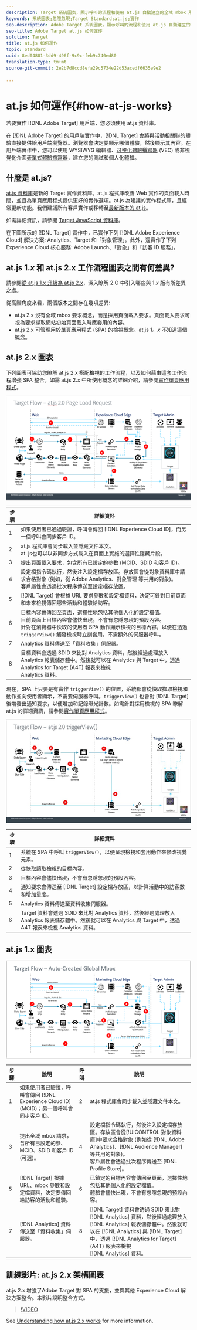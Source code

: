 ```yaml
---
description: Target 系統圖表，顯示呼叫的流程和使用 at.js 自動建立的全域 mbox 所傳送或收集的資訊。
keywords: 系統圖表;忽隱忽現;Target Standard;at.js;實作
seo-description: Adobe Target 系統圖表，顯示呼叫的流程和使用 at.js 自動建立的全域 mbox 所傳送或收集的資訊。
seo-title: Adobe Target at.js 如何運作
solution: Target
title: at.js 如何運作
topic: Standard
uuid: 8ed04881-3dd9-496f-9c9c-feb9c740ed80
translation-type: tm+mt
source-git-commit: 2e2b7d8ccd8efa29c5734e22d53acedf6635e9e2

---
```



# at.js 如何運作{#how-at-js-works}

若要實作 [!DNL Adobe Target] 用戶端，您必須使用 at.js 資料庫。

在 [!DNL Adobe Target] 的用戶端實作中，[!DNL Target] 會將與活動相關聯的體驗直接提供給用戶端瀏覽器。瀏覽器會決定要顯示哪個體驗，然後顯示其內容。在用戶端實作中，您可以使用 WYSIWYG 編輯器、[可視化體驗撰寫器](/help/c-experiences/c-visual-experience-composer/visual-experience-composer.md) (VEC) 或非視覺化介面[表單式體驗撰寫器](/help/c-experiences/form-experience-composer.md)，建立您的測試和個人化體驗。

## 什麼是 at.js?

[at.js 資料庫](/help/c-implementing-target/c-implementing-target-for-client-side-web/t-mbox-download/c-target-atjs-implementation/target-atjs-implementation.md#concept_8AC8D169E02944B1A547A0CAD97EAC17)是新的 Target 實作資料庫。at.js 程式庫改善 Web 實作的頁面載入時間，並且為單頁應用程式提供更好的實作選項。at.js 為建議的實作程式庫，且經常更新功能。我們建議所有客戶實作或移轉至[最新版本的 at.js](/help/c-implementing-target/c-implementing-target-for-client-side-web/target-atjs-versions.md#reference_DBB5EDB79EC44E558F9E08D4774A0F7A)。

如需詳細資訊，請參閱 [Target JavaScript 資料庫](/help/c-intro/how-target-works.md#libraries)。

在下圖所示的 [!DNL Target] 實作中，已實作下列 [!DNL Adobe Experience Cloud] 解決方案: Analytics、Target 和「對象管理」。此外，還實作了下列 Experience Cloud 核心服務: Adobe Launch、「對象」和「訪客 ID 服務」。

## at.js 1.*x* 和 at.js 2.x 工作流程圖表之間有何差異?

請參閱[從 at.js 1.x 升級為 at.js 2.x](/help/c-implementing-target/c-implementing-target-for-client-side-web/upgrading-from-atjs-1x-to-atjs-20.md)，深入瞭解 2.O 中引入哪些與 1.*x* 版有所差異之處。

從高階角度來看，兩個版本之間存在幾項差異:

* at.js 2.x 沒有全域 mbox 要求概念，而是採用頁面載入要求。頁面載入要求可視為要求擷取網站初始頁面載入時應套用的內容。
* at.js 2.x 可管理用於單頁應用程式 (SPA) 的檢視概念。at.js 1。*x* 不知道這個概念。

## at.js 2.x 圖表

下列圖表可協助您瞭解 at.js 2.x 搭配檢視的工作流程，以及如何藉由這套工作流程增強 SPA 整合。如需 at.js 2.x 中所使用概念的詳細介紹，請參閱[實作單頁應用程式](/help/c-implementing-target/c-implementing-target-for-client-side-web/how-to-deployatjs/target-atjs-single-page-application.md)。

![使用 at.js 2.x 的 Target 流程](/help/c-implementing-target/c-implementing-target-for-client-side-web/assets/system-diagram-atjs-20.png)

| 步驟 | 詳細資料 |
| --- | --- |
| 1 | 如果使用者已通過驗證，呼叫會傳回 [!DNL Experience Cloud ID]，而另一個呼叫會同步客戶 ID。 |
| 2 | at.js 程式庫會同步載入並隱藏文件本文。<br>at. js也可以以非同步方式載入在頁面上實施的選擇性隱藏片段。 |
| 3 | 提出頁面載入要求，包含所有已設定的參數 (MCID、SDID 和客戶 ID)。 |
| 4 | 設定檔指令碼執行，然後注入設定檔存放區。存放區會從對象資料庫中請求合格對象 (例如，從 Adobe Analytics、對象管理 等共用的對象)。<br>客戶屬性會透過批次程序傳送至設定檔存放區。 |
| 5 | [!DNL Target] 會根據 URL 要求參數和設定檔資料，決定可針對目前頁面和未來檢視傳回哪些活動和體驗給訪客。 |
| 6 | 目標內容會傳回至頁面，選擇性地包括其他個人化的設定檔值。<br>目前頁面上目標內容會儘快出現，不會有忽隱忽現的預設內容。<br>針對在瀏覽器中快取的使用者 SPA 動作顯示檢視的目標內容，以便在透過 `triggerView()` 觸發檢視時立刻套用，不需額外的伺服器呼叫。 |
| 7 | Analytics 資料傳送至「資料收集」伺服器。 |
| 8 | 目標資料會透過 SDID 來比對 Analytics 資料，然後經過處理放入 Analytics 報表儲存體中。然後就可以在 Analytics 與 Target 中，透過 Analytics for Target (A4T) 報表來檢視 <br>Analytics 資料。 |

現在，SPA 上只要是有實作 `triggerView()` 的位置，系統都會從快取擷取檢視和動作並向使用者顯示，不需要伺服器呼叫。`triggerView()` 也會對 [!DNL Target] 後端發出通知要求，以便增加和記錄曝光計數。如需針對採用檢視的 SPA 瞭解 at.js 的詳細資訊，請參閱[實作單頁應用程式](/help/c-implementing-target/c-implementing-target-for-client-side-web/how-to-deployatjs/target-atjs-single-page-application.md)。

![Target 流程 at.js 2.x triggerView](/help/c-implementing-target/c-implementing-target-for-client-side-web/assets/atjs-20-triggerview.png)

| 步驟 | 詳細資料 |
| --- | --- |
| 1 | 系統在 SPA 中呼叫 `triggerView()`，以便呈現檢視和套用動作來修改視覺元素。 |
| 2 | 從快取讀取檢視的目標內容。 |
| 3 | 目標內容會儘快出現，不會有忽隱忽現的預設內容。 |
| 4 | 通知要求會傳送至 [!DNL Target] 設定檔存放區，以計算活動中的訪客數和增加量度。 |
| 5 | Analytics 資料傳送至資料收集伺服器。 |
| 6 | Target 資料會透過 SDID 來比對 Analytics 資料，然後經過處理放入 Analytics 報表儲存體中。然後就可以在 Analytics 與 Target 中，透過 A4T 報表來檢視 Analytics 資料。 |

## at.js 1.x 圖表

![](assets/target-flow.png)

| 步驟 | 說明 | 呼叫 | 說明 |
|--- |--- |--- |--- |
| 1 | 如果使用者已驗證，呼叫會傳回 [!DNL Experience Cloud ID] (MCID)；另一個呼叫會同步客戶 ID。 | 2 | at.js 程式庫會同步載入並隱藏文件本文。 |
| 3 | 提出全域 mbox 請求，含所有已設定的參、MCID、SDID 和客戶 ID (可選)。 | 4 | 設定檔指令碼執行，然後注入設定檔存放區。存放區會從[!UICONTROL 對象資料庫]中要求合格對象 (例如從 [!DNL Adobe Analytics]、[!DNL Audience Manager] 等共用的對象)。<br>客戶屬性會透過批次程序傳送至 [!DNL Profile Store]。 |
| 5 | [!DNL Target] 根據 URL、mbox 參數和設定檔資料，決定要傳回給訪客的活動和體驗。 | 6 | 已鎖定的目標內容會傳回至頁面，選擇性地包括其他個人化的設定檔值。<br>體驗會儘快出現，不會有忽隱忽現的預設內容。 |
| 7 | [!DNL Analytics] 資料傳送至「資料收集」伺服器。 | 8 | [!DNL Target] 資料會透過 SDID 來比對 [!DNL Analytics] 資料，然後經過處理放入 [!DNL Analytics] 報表儲存體中。然後就可以在 [!DNL Analytics] 與 [!DNL Target] 中，透過 [!DNL Analytics for Target] (A4T) 報表來檢視 <br>[!DNL Analytics] 資料。 |

## 訓練影片: at.js 2.x 架構圖表

at.js 2.x 增強了Adobe Target 對 SPA 的支援，並與其他 Experience Cloud 解決方案整合。本影片說明整合方式。

>[!VIDEO](https://video.tv.adobe.com/v/26250?captions=chi_hant)

See [Understanding how at.js 2.x works](https://helpx.adobe.com/target/kt/using/atjs20-diagram-technical-video-understand.html) for more information.